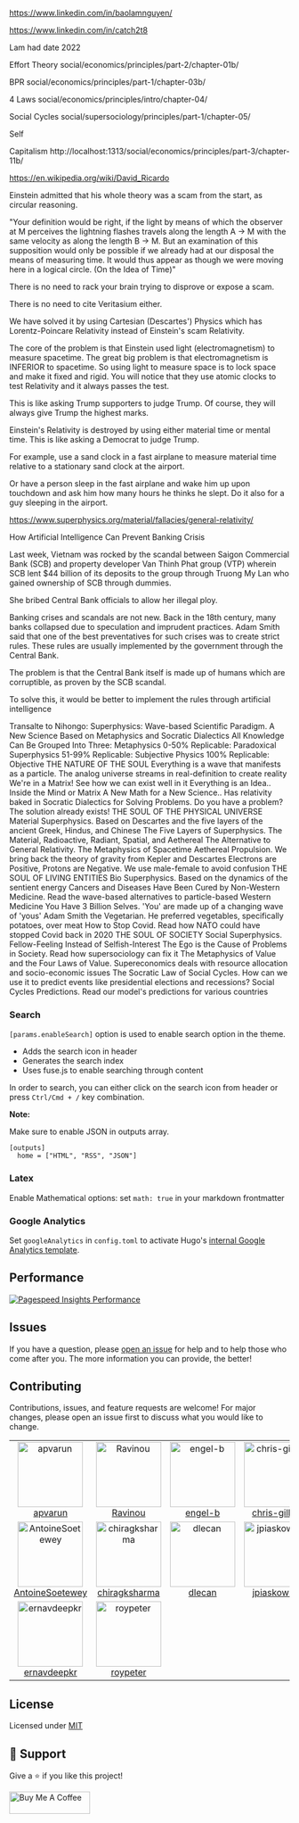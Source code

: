https://www.linkedin.com/in/baolamnguyen/

https://www.linkedin.com/in/catch2t8

Lam had date 2022 

Effort Theory
social/economics/principles/part-2/chapter-01b/

BPR
social/economics/principles/part-1/chapter-03b/

4 Laws
social/economics/principles/intro/chapter-04/

Social Cycles
social/supersociology/principles/part-1/chapter-05/

Self

Capitalism
http://localhost:1313/social/economics/principles/part-3/chapter-11b/

https://en.wikipedia.org/wiki/David_Ricardo



Einstein admitted that his whole theory was a scam from the start, as circular reasoning. 

"Your definition would be right, if the light by means of which the observer at M perceives the lightning flashes travels along the length A -> M with the same velocity as along the length B -> M. But an examination of this supposition would only be possible if we already had at our disposal the means of measuring time. It would thus appear as though we were moving here in a logical circle. (On the Idea of Time)"

There is no need to rack your brain trying to disprove or expose a scam. 

There is no need to cite Veritasium either.

We have solved it by using Cartesian (Descartes') Physics which has Lorentz-Poincare Relativity instead of Einstein's scam Relativity.

The core of the problem is that Einstein used light (electromagnetism) to measure spacetime. The great big problem is that electromagnetism is INFERIOR to spacetime. So using light to measure space is to lock space and make it fixed and rigid. You will notice that they use atomic clocks to test Relativity and it always passes the test. 

This is like asking Trump supporters to judge Trump. Of course, they will always give Trump the highest marks. 

Einstein's Relativity is destroyed by using either material time or mental time. This is like asking a Democrat to judge Trump.

For example, use a sand clock in a fast airplane to measure material time relative to a stationary sand clock at the airport. 

Or have a person sleep in the fast airplane and wake him up upon touchdown and ask him how many hours he thinks he slept. Do it also for a guy sleeping in the airport.   

https://www.superphysics.org/material/fallacies/general-relativity/

How Artificial Intelligence Can Prevent Banking Crisis

Last week, Vietnam was rocked by the scandal between Saigon Commercial Bank (SCB) and property developer Van Thinh Phat group (VTP) wherein SCB lent $44 billion of its deposits to the group through Truong My Lan who gained ownership of SCB through dummies.

She bribed Central Bank officials to allow her illegal ploy. 

Banking crises and scandals are not new. Back in the 18th century, many banks collapsed due to speculation and imprudent practices. Adam Smith said that one of the best preventatives for such crises was to create strict rules. These rules are usually implemented by the government through the Central Bank.

The problem is that the Central Bank itself is made up of humans which are corruptible, as proven by the SCB scandal. 

To solve this, it would be better to implement the rules through artificial intelligence 


Transalte to Nihongo:
Superphysics: Wave-based Scientific Paradigm. A New Science Based on Metaphysics and Socratic Dialectics
All Knowledge Can Be Grouped Into Three: 
Metaphysics 0-50% Replicable: Paradoxical
Superphysics 51-99% Replicable: Subjective
Physics 100% Replicable: Objective
THE NATURE OF THE SOUL
Everything is a wave that manifests as a particle. The analog universe streams in real-definition to create reality
We're in a Matrix! See how we can exist well in it
Everything is an Idea.. Inside the Mind or Matrix
A New Math for a New Science.. Has relativity baked in
Socratic Dialectics for Solving Problems. Do you have a problem? The solution already exists!
THE SOUL OF THE PHYSICAL UNIVERSE
Material Superphysics. Based on Descartes and the five layers of the ancient Greek, Hindus, and Chinese
The Five Layers of Superphysics. The Material, Radioactive, Radiant, Spatial, and Aethereal
The Alternative to General Relativity. The Metaphysics of Spacetime
Aethereal Propulsion. We bring back the theory of gravity from Kepler and Descartes
Electrons are Positive, Protons are Negative. We use male-female to avoid confusion
THE SOUL OF LIVING ENTITIES
Bio Superphysics. Based on the dynamics of the sentient energy
Cancers and Diseases Have Been Cured by Non-Western Medicine. Read the wave-based alternatives to particle-based Western Medicine
You Have 3 Billion Selves. 'You' are made up of a changing wave of 'yous'
Adam Smith the Vegetarian. He preferred vegetables, specifically potatoes, over meat
How to Stop Covid. Read how NATO could have stopped Covid back in 2020
THE SOUL OF SOCIETY
Social Superphysics. Fellow-Feeling Instead of Selfish-Interest
The Ego is the Cause of Problems in Society. Read how supersociology can fix it
The Metaphysics of Value and the Four Laws of Value. Supereconomics deals with resource allocation and socio-economic issues
The Socratic Law of Social Cycles. How can we use it to predict events like presidential elections and recessions?
Social Cycles Predictions. Read our model's predictions for various countries

### Search

`[params.enableSearch]` option is used to enable search option in the theme.

- Adds the search icon in header
- Generates the search index
- Uses fuse.js to enable searching through content

In order to search, you can either click on the search icon from header or press `Ctrl/Cmd + /` key combination.

**Note:**

Make sure to enable JSON in outputs array.

```
[outputs]
  home = ["HTML", "RSS", "JSON"]
```

### Latex

Enable Mathematical options: set `math: true` in your markdown frontmatter

### Google Analytics

Set `googleAnalytics` in `config.toml` to activate Hugo's [internal Google Analytics template](https://gohugo.io/templates/internal/#google-analytics).

## Performance

[![Pagespeed Insights Performance](https://github.com/apvarun/blist-hugo-theme/raw/main/images/pagespeed-performance.png)](https://developers.google.com/speed/pagespeed/insights/?url=https%3A%2F%2Fblist.vercel.app&tab=mobile)

## Issues

If you have a question, please [open an issue](https://github.com/apvarun/blist-hugo-theme/issues) for help and to help those who come after you. The more information you can provide, the better!

## Contributing

Contributions, issues, and feature requests are welcome! For major changes, please open an issue first to discuss what you would like to change.

<table>
  <tr>
    <td align="center"><a href="https://github.com/apvarun"><img alt="apvarun"
          src="https://avatars.githubusercontent.com/u/8411309?v=4" width="117" /><br />apvarun</a></td>
    <td align="center"><a href="https://github.com/Ravinou"><img alt="Ravinou"
          src="https://avatars.githubusercontent.com/u/39600829?v=4" width="117" /><br />Ravinou</a></td>
    <td align="center"><a href="https://github.com/engel-b"><img alt="engel-b"
          src="https://avatars.githubusercontent.com/u/5812810?v=4" width="117" /><br />engel-b</a></td>
    <td align="center"><a href="https://github.com/chris-gillatt"><img alt="chris-gillatt"
          src="https://avatars.githubusercontent.com/u/9963006?v=4" width="117" /><br />chris-gillatt</a></td>
    <td align="center"><a href="https://github.com/apps/dependabot"><img alt="dependabot[bot]"
          src="https://avatars.githubusercontent.com/in/29110?v=4" width="117" /><br />dependabot[bot]</a></td>
    <td align="center"><a href="https://github.com/xLexip"><img alt="xLexip"
          src="https://avatars.githubusercontent.com/u/46321162?v=4" width="117" /><br />xLexip</a></td>
  </tr>
  <tr>
    <td align="center"><a href="https://github.com/AntoineSoetewey"><img alt="AntoineSoetewey"
          src="https://avatars.githubusercontent.com/u/17910063?v=4" width="117" /><br />AntoineSoetewey</a></td>
    <td align="center"><a href="https://github.com/chiragksharma"><img alt="chiragksharma"
          src="https://avatars.githubusercontent.com/u/74889769?v=4" width="117" /><br />chiragksharma</a></td>
    <td align="center"><a href="https://github.com/dlecan"><img alt="dlecan"
          src="https://avatars.githubusercontent.com/u/586631?v=4" width="117" /><br />dlecan</a></td>
    <td align="center"><a href="https://github.com/jpiaskowski"><img alt="jpiaskowski"
          src="https://avatars.githubusercontent.com/u/8420943?v=4" width="117" /><br />jpiaskowski</a></td>
    <td align="center"><a href="https://github.com/lucab85"><img alt="lucab85"
          src="https://avatars.githubusercontent.com/u/24267107?v=4" width="117" /><br />lucab85</a></td>
    <td align="center"><a href="https://github.com/Marty"><img alt="Marty"
          src="https://avatars.githubusercontent.com/u/100658?v=4" width="117" /><br />Marty</a></td>
  </tr>
  <tr>
    <td align="center"><a href="https://github.com/ernavdeepkr"><img alt="ernavdeepkr"
          src="https://avatars.githubusercontent.com/u/50796185?v=4" width="117" /><br />ernavdeepkr</a></td>
    <td align="center"><a href="https://github.com/roypeter"><img alt="roypeter"
          src="https://avatars.githubusercontent.com/u/16620459?v=4" width="117" /><br />roypeter</a></td>
  </tr>
</table>

## License

Licensed under [MIT](LICENSE)

## 🤝 Support

Give a ⭐️ if you like this project!

<a href="https://www.buymeacoffee.com/apvarun" target="_blank" rel="noopener"><img src="https://cdn.buymeacoffee.com/buttons/v2/default-yellow.png" height="40" width="145" alt="Buy Me A Coffee"></a>
